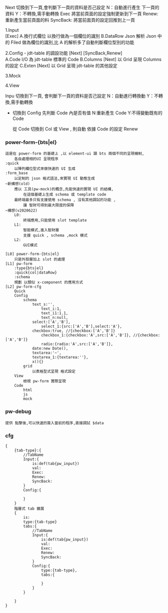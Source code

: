 Next
  切換到下一頁,會判斷下一頁的資料是否己設定
    N：自動進行產生 下一頁的資料
    Y：不轉換,需手動轉換
Exec
  將當前頁面的設定強制更新到下一頁
Renew:
  重新產生當前頁面的料
SyncBack:
  將當前面頁的設定回推到上一頁



1.Input  
	[Exec]
	A.換行式欄位
		以換行做為一個欄位的識別
	B.DataRow Json
		解析 Json 中的 Filed 做為欄位的識別,比 A 的解析多了自動判斷欄位型別的功能 
    
2.Config - jdt-table 的調設功能 [Next] 
	[SyncBack,Renew]  
	A.Code 
		I/O 為 jdt-table 標準的 Code 
	B.Columns [Next]
		以 Grid 呈現 Columns 的設定
	C.Exten  [Next]
		以 Grid 呈現 jdt-table 的其他設定

3.Mock  

4.View


Inpu 切換到下一頁,
  會判斷下一頁的資料是否己設定
    N：自動進行轉換動
    Y：不轉換,需手動轉換


* 切換到 Config
    先判斷 Code 內是否有值
      N:重新產生 Code
      Y:不得變動既有的 Code

  從 Code 切換到 Col 或 View ,
    則自動 依據 Code 的設定 Renew 

    
### power-form-{bts|el} 
	這是在 power-form 的基礎上 ,以 element-ui 跟 bts 兩個不同的呈現機制,
		各自處理相的UI 呈現程序
	:quick
		以陣列欄位型式來做快速的 UI 生成
	:form_base
		以定制的 json 格式語法,來實現 UI 動態生成
	~新構想(old)
		應以 工具(pw-mock)的概念,先能快速的實現 UI 的結構,
			在這個基礎上生成 schema 或 template code
		最終端最多只有支援使用 schema , 沒有其他調試的功能 ,
			讓 智財可得到最大限度的保障
	~構想(v2020622)
		L0:
			終端應用,只能使用 slot template
		L1:
			智能模式,進入智財層
			支援 quick , schema ,mock 模式
		L2:
			GUI模式

	[L0] power-form-{bts|el} 
		只是外殼層加上 slot 的處理
	[L1] pw-form 
		:type{bts|el}
		:quick{col|dataRow}
		:schema
		規劃 以類似 x-component 的應用方式
	[L2] pw-form-cfg 
		Quick
		Config
			schema
				text_s:'',
					text_i:1,
					text_i1:1.1,
					text_n:null,
				select:['A','B'],
					select_1:{src:['A','B'],select:'A'},
				checkbox:true, //{checkbox:['A','B']}
					checkbox_1:{checkbox:'A',src:['A','B']}, //{checkbox:['A','B']}
					radio:{radio:'A',src:['A','B']},
				date:new Date(),
				textarea:'~',
				textarea_1:{textarea:''},
				x(){}
			grid
				以表格型式呈現 格式設定
		View
			檢視 pw-form 實際呈現
		Code
			html
			js
			mock
### pw-debug
	提供 點撃後,可以快速的簽入當前的程序,直接調試 $data

### cfg
	{
		{tab-type}:{
			//TabName
			Input:{
				is:def(tab{pw_input})
				val:
				Exec:
				Renew:
				SyncBack:
			}
			Config:{

			}
		}
		階層式 tab 擴展
		{
			is:
			type:{tab-type}
			tabs:{
				//TabName
				Input:{
					is:def(tab{pw_input})
					val:
					Exec:
					Renew:
					SyncBack:
				}
				Config:{
					type:{tab-type},
					tabs:{

					}
				}
			}
			
		}
	}